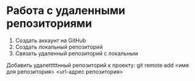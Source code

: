 #  Работа с удаленными репозиториями

1. Создать аккаунт на GitHub
2. Создать локальный репозиторий
3. Связать удаленный репозиторий с локальным

Добавить удалеtttttнный репозиторий к проекту: git remote add <имя для репозитория> <url-адрес репозитория>